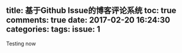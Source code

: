title: 基于Github Issue的博客评论系统
toc: true
comments: true
date: 2017-02-20 16:24:30
categories:
tags:
issue: 1
---
Testing now
